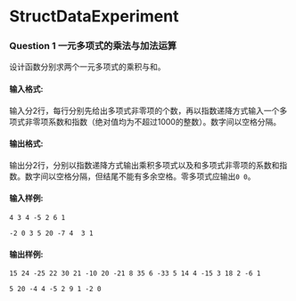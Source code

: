 # StructDataExperiment
### Question 1 一元多项式的乘法与加法运算

设计函数分别求两个一元多项式的乘积与和。

#### 输入格式:
输入分2行，每行分别先给出多项式非零项的个数，再以指数递降方式输入一个多项式非零项系数和指数（绝对值均为不超过1000的整数）。数字间以空格分隔。

#### 输出格式:
输出分2行，分别以指数递降方式输出乘积多项式以及和多项式非零项的系数和指数。数字间以空格分隔，但结尾不能有多余空格。零多项式应输出`0 0`。

#### 输入样例:
`4 3 4 -5 2 6 1`

`-2 0 3 5 20 -7 4  3 1`

#### 输出样例:

`15 24 -25 22 30 21 -10 20 -21 8 35 6 -33 5 14 4 -15 3 18 2 -6 1`

`5 20 -4 4 -5 2 9 1 -2 0`
